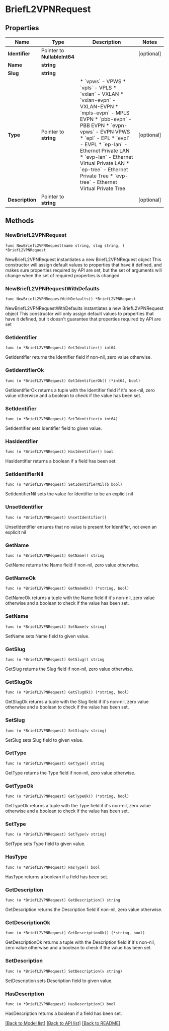 # BriefL2VPNRequest

## Properties

Name | Type | Description | Notes
------------ | ------------- | ------------- | -------------
**Identifier** | Pointer to **NullableInt64** |  | [optional] 
**Name** | **string** |  | 
**Slug** | **string** |  | 
**Type** | Pointer to **string** | * &#x60;vpws&#x60; - VPWS * &#x60;vpls&#x60; - VPLS * &#x60;vxlan&#x60; - VXLAN * &#x60;vxlan-evpn&#x60; - VXLAN-EVPN * &#x60;mpls-evpn&#x60; - MPLS EVPN * &#x60;pbb-evpn&#x60; - PBB EVPN * &#x60;evpn-vpws&#x60; - EVPN VPWS * &#x60;epl&#x60; - EPL * &#x60;evpl&#x60; - EVPL * &#x60;ep-lan&#x60; - Ethernet Private LAN * &#x60;evp-lan&#x60; - Ethernet Virtual Private LAN * &#x60;ep-tree&#x60; - Ethernet Private Tree * &#x60;evp-tree&#x60; - Ethernet Virtual Private Tree | [optional] 
**Description** | Pointer to **string** |  | [optional] 

## Methods

### NewBriefL2VPNRequest

`func NewBriefL2VPNRequest(name string, slug string, ) *BriefL2VPNRequest`

NewBriefL2VPNRequest instantiates a new BriefL2VPNRequest object
This constructor will assign default values to properties that have it defined,
and makes sure properties required by API are set, but the set of arguments
will change when the set of required properties is changed

### NewBriefL2VPNRequestWithDefaults

`func NewBriefL2VPNRequestWithDefaults() *BriefL2VPNRequest`

NewBriefL2VPNRequestWithDefaults instantiates a new BriefL2VPNRequest object
This constructor will only assign default values to properties that have it defined,
but it doesn't guarantee that properties required by API are set

### GetIdentifier

`func (o *BriefL2VPNRequest) GetIdentifier() int64`

GetIdentifier returns the Identifier field if non-nil, zero value otherwise.

### GetIdentifierOk

`func (o *BriefL2VPNRequest) GetIdentifierOk() (*int64, bool)`

GetIdentifierOk returns a tuple with the Identifier field if it's non-nil, zero value otherwise
and a boolean to check if the value has been set.

### SetIdentifier

`func (o *BriefL2VPNRequest) SetIdentifier(v int64)`

SetIdentifier sets Identifier field to given value.

### HasIdentifier

`func (o *BriefL2VPNRequest) HasIdentifier() bool`

HasIdentifier returns a boolean if a field has been set.

### SetIdentifierNil

`func (o *BriefL2VPNRequest) SetIdentifierNil(b bool)`

 SetIdentifierNil sets the value for Identifier to be an explicit nil

### UnsetIdentifier
`func (o *BriefL2VPNRequest) UnsetIdentifier()`

UnsetIdentifier ensures that no value is present for Identifier, not even an explicit nil
### GetName

`func (o *BriefL2VPNRequest) GetName() string`

GetName returns the Name field if non-nil, zero value otherwise.

### GetNameOk

`func (o *BriefL2VPNRequest) GetNameOk() (*string, bool)`

GetNameOk returns a tuple with the Name field if it's non-nil, zero value otherwise
and a boolean to check if the value has been set.

### SetName

`func (o *BriefL2VPNRequest) SetName(v string)`

SetName sets Name field to given value.


### GetSlug

`func (o *BriefL2VPNRequest) GetSlug() string`

GetSlug returns the Slug field if non-nil, zero value otherwise.

### GetSlugOk

`func (o *BriefL2VPNRequest) GetSlugOk() (*string, bool)`

GetSlugOk returns a tuple with the Slug field if it's non-nil, zero value otherwise
and a boolean to check if the value has been set.

### SetSlug

`func (o *BriefL2VPNRequest) SetSlug(v string)`

SetSlug sets Slug field to given value.


### GetType

`func (o *BriefL2VPNRequest) GetType() string`

GetType returns the Type field if non-nil, zero value otherwise.

### GetTypeOk

`func (o *BriefL2VPNRequest) GetTypeOk() (*string, bool)`

GetTypeOk returns a tuple with the Type field if it's non-nil, zero value otherwise
and a boolean to check if the value has been set.

### SetType

`func (o *BriefL2VPNRequest) SetType(v string)`

SetType sets Type field to given value.

### HasType

`func (o *BriefL2VPNRequest) HasType() bool`

HasType returns a boolean if a field has been set.

### GetDescription

`func (o *BriefL2VPNRequest) GetDescription() string`

GetDescription returns the Description field if non-nil, zero value otherwise.

### GetDescriptionOk

`func (o *BriefL2VPNRequest) GetDescriptionOk() (*string, bool)`

GetDescriptionOk returns a tuple with the Description field if it's non-nil, zero value otherwise
and a boolean to check if the value has been set.

### SetDescription

`func (o *BriefL2VPNRequest) SetDescription(v string)`

SetDescription sets Description field to given value.

### HasDescription

`func (o *BriefL2VPNRequest) HasDescription() bool`

HasDescription returns a boolean if a field has been set.


[[Back to Model list]](../README.md#documentation-for-models) [[Back to API list]](../README.md#documentation-for-api-endpoints) [[Back to README]](../README.md)



